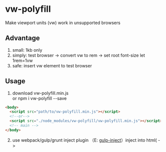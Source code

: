 # vw-polyfill
  Make viewport units (vw) work in unsupported browsers

## Advantage
  1. small: 1kb only
  2. simply: test browser -> convert vw to rem -> set root font-size let 1rem=1vw  
  3. safe: insert vw element to test browser
    
## Usage 

  1. download vw-polyfill.min.js  
     or 
     npm i vw-polyfill --save
    
```html
<body>
  <script src="path/to/vw-polyfill.min.js"></script>
  <!--or-->
  <script src="./node_modules/vw-polyfill/vw-polyfill.min.js"></script>
  <!-- main -->  
</body>
```

  2. use webpack/gulp/grunt inject plugin （E: [gulp-inject](https://www.npmjs.com/package/gulp-inject)）inject into html(<body> -> <script>) 
    
```html
<body>
    <script>
    <!-- inject:/path/to/vw-polyfill.min.js -->
//    or
    <!-- inject:/node_modules/vw-polyfill/polyfill.min.js -->
    <!-- endinject -->    
    </script>
</body>
```
  
## Limitations
  1. only support vw unit, for layout, (vin/vmax/vh  X)
  2. only support <link href=""> and <style > css in <head>, （<div style="width: 100vw">  X）
  3. not old IEs (IE 4-8  X)

## test

## Changelog

### 0.0.1 (November 21st 2018) ###


## License

[MIT License](http://opensource.org/licenses/mit-license).

